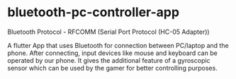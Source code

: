 # bluetooth-pc-controller-app

Bluetooth Protocol - RFCOMM (Serial Port Protocol (HC-05 Adapter))

A flutter App that uses Bluetooth for connection between PC/laptop and the phone. After connecting, input devices like mouse and keyboard can be operated by our phone. It gives the additional feature of a gyroscopic sensor which can be used by the gamer for better controlling purposes.
